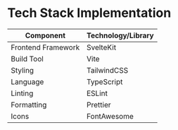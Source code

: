 # Tech Stack Implementation

| Component          | Technology/Library          |
|-------------------|----------------------------|
| Frontend Framework | SvelteKit                  |
| Build Tool         | Vite                       |
| Styling            | TailwindCSS                |
| Language           | TypeScript                 |
| Linting            | ESLint                     |
| Formatting         | Prettier                   |
| Icons              | FontAwesome                |
